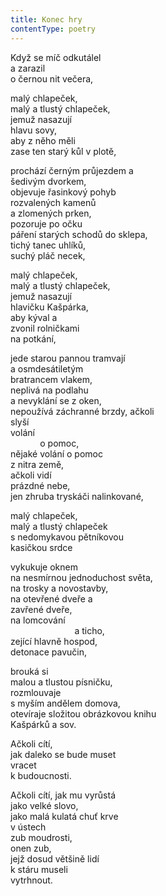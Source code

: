 ```yaml
---
title: Konec hry
contentType: poetry
---
```


Když se míč odkutálel  
a zarazil  
o černou nit večera,

malý chlapeček,  
malý a tlustý chlapeček,  
jemuž nasazují  
hlavu sovy,  
aby z něho měli  
zase ten starý kůl v plotě,

prochází černým průjezdem a  
šedivým dvorkem,  
objevuje řasinkový pohyb  
rozvalených kamenů  
a zlomených prken,  
pozoruje po očku  
páření starých schodů do sklepa,  
tichý tanec uhlíků,  
suchý pláč necek,

malý chlapeček,  
malý a tlustý chlapeček,  
jemuž nasazují  
hlavičku Kašpárka,  
aby kýval a  
zvonil rolničkami  
na potkání,

jede starou pannou tramvají  
a osmdesátiletým  
bratrancem vlakem,  
neplivá na podlahu  
a nevyklání se z oken,  
nepoužívá záchranné brzdy, ačkoli  
slyší  
volání  
            o pomoc,  
nějaké volání o pomoc  
z nitra země,  
ačkoli vidí  
prázdné nebe,  
jen zhruba tryskáči nalinkované,

malý chlapeček,  
malý a tlustý chlapeček  
s nedomykavou pětníkovou  
kasičkou srdce

vykukuje oknem  
na nesmírnou jednoduchost světa,  
na trosky a novostavby,  
na otevřené dveře a  
zavřené dveře,  
na lomcování  
                          a ticho,  
zející hlavně hospod,  
detonace pavučin,

brouká si  
malou a tlustou písničku,  
rozmlouvaje  
s myším andělem domova,  
otevíraje složitou obrázkovou knihu  
Kašpárků a sov.

Ačkoli cítí,  
jak daleko se bude muset  
vracet  
k budoucnosti.

Ačkoli cítí, jak mu vyrůstá  
jako velké slovo,  
jako malá kulatá chuť krve  
v ústech  
zub moudrosti,  
onen zub,  
jejž dosud většině lidí  
k stáru museli  
vytrhnout.
